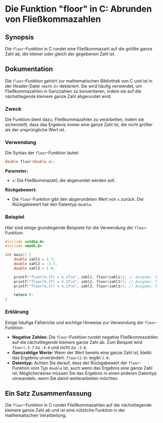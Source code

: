 <!--
Meta Description: # Die Funktion "floor" in C: Abrunden von Fließkommazahlen ## Synopsis Die `floor`-Funktion in C rundet eine Fließkommazahl auf die größte ganze Zahl ...
Meta Keywords: floor, die, funktion, der, zahl
-->

# Die Funktion "floor" in C: Abrunden von Fließkommazahlen

## Synopsis
Die `floor`-Funktion in C rundet eine Fließkommazahl auf die größte ganze Zahl ab, die kleiner oder gleich der gegebenen Zahl ist.

## Dokumentation
Die `floor`-Funktion gehört zur mathematischen Bibliothek von C und ist in der Header-Datei `<math.h>` deklariert. Sie wird häufig verwendet, um Fließkommazahlen in Ganzzahlen zu konvertieren, indem sie auf die nächstliegende kleinere ganze Zahl abgerundet wird.

### Zweck
Die Funktion dient dazu, Fließkommazahlen zu verarbeiten, indem sie sicherstellt, dass das Ergebnis immer eine ganze Zahl ist, die nicht größer als der ursprüngliche Wert ist.

### Verwendung
Die Syntax der `floor`-Funktion lautet:

```c
double floor(double x);
```

**Parameter:**
- `x`: Die Fließkommazahl, die abgerundet werden soll.

**Rückgabewert:**
- Die `floor`-Funktion gibt den abgerundeten Wert von `x` zurück. Der Rückgabewert hat den Datentyp `double`.

### Beispiel
Hier sind einige grundlegende Beispiele für die Verwendung der `floor`-Funktion:

```c
#include <stdio.h>
#include <math.h>

int main() {
    double zahl1 = 3.7;
    double zahl2 = -3.7;
    double zahl3 = 2.0;

    printf("floor(%.1f) = %.1f\n", zahl1, floor(zahl1)); // Ausgabe: floor(3.7) = 3.0
    printf("floor(%.1f) = %.1f\n", zahl2, floor(zahl2)); // Ausgabe: floor(-3.7) = -4.0
    printf("floor(%.1f) = %.1f\n", zahl3, floor(zahl3)); // Ausgabe: floor(2.0) = 2.0

    return 0;
}
```

### Erklärung
Einige häufige Fallstricke und wichtige Hinweise zur Verwendung der `floor`-Funktion:

- **Negative Zahlen:** Die `floor`-Funktion rundet negative Fließkommazahlen auf die nächstliegende kleinere ganze Zahl ab. Zum Beispiel wird `floor(-3.7` zu `-4.0` und nicht zu `-3.0`.
- **Ganzzahlige Werte:** Wenn der Wert bereits eine ganze Zahl ist, bleibt das Ergebnis unverändert. `floor(2.0)` ergibt `2.0`.
- **Datentyp:** Achten Sie darauf, dass der Rückgabewert der `floor`-Funktion vom Typ `double` ist, auch wenn das Ergebnis eine ganze Zahl ist. Möglicherweise müssen Sie das Ergebnis in einen anderen Datentyp umwandeln, wenn Sie damit weiterarbeiten möchten.

## Ein Satz Zusammenfassung
Die `floor`-Funktion in C rundet Fließkommazahlen auf die nächstliegende kleinere ganze Zahl ab und ist eine nützliche Funktion in der mathematischen Verarbeitung.